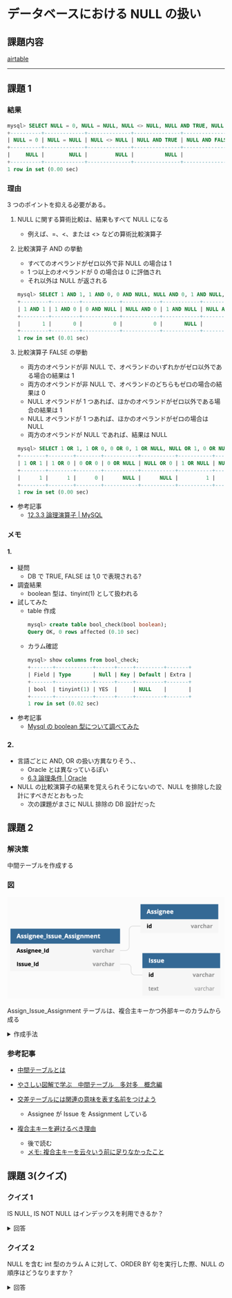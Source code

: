 # データベースにおける NULL の扱い

## 課題内容

[airtable](https://airtable.com/tblTnXBXFOYJ0J7lZ/viwyi8muFtWUlhNKG/rec8vi5umvjrlebyz?blocks=hide)

---

## 課題 1

### 結果

```sql
mysql> SELECT NULL = 0, NULL = NULL, NULL <> NULL, NULL AND TRUE, NULL AND FALSE, NULL OR TRUE;
+----------+-------------+--------------+---------------+----------------+--------------+
| NULL = 0 | NULL = NULL | NULL <> NULL | NULL AND TRUE | NULL AND FALSE | NULL OR TRUE |
+----------+-------------+--------------+---------------+----------------+--------------+
|     NULL |        NULL |         NULL |          NULL |              0 |            1 |
+----------+-------------+--------------+---------------+----------------+--------------+
1 row in set (0.00 sec)
```

### 理由

3 つのポイントを抑える必要がある。

1. NULL に関する算術比較は、結果もすべて NULL になる

   - 例えば、=、<、または <> などの算術比較演算子

2. 比較演算子 AND の挙動

   - すべてのオペランドがゼロ以外で非 NULL の場合は 1
   - 1 つ以上のオペランドが 0 の場合は 0 に評価され
   - それ以外は NULL が返される

   ```sql
   mysql> SELECT 1 AND 1, 1 AND 0, 0 AND NULL, NULL AND 0, 1 AND NULL, NULL AND 1, NULL AND NULL;
   +---------+---------+------------+------------+------------+------------+---------------+
   | 1 AND 1 | 1 AND 0 | 0 AND NULL | NULL AND 0 | 1 AND NULL | NULL AND 1 | NULL AND NULL |
   +---------+---------+------------+------------+------------+------------+---------------+
   |       1 |       0 |          0 |          0 |       NULL |       NULL |          NULL |
   +---------+---------+------------+------------+------------+------------+---------------+
   1 row in set (0.01 sec)
   ```

3. 比較演算子 FALSE の挙動

   - 両方のオペランドが非 NULL で、オペランドのいずれかがゼロ以外である場合の結果は 1
   - 両方のオペランドが非 NULL で、オペランドのどちらもゼロの場合の結果は 0
   - NULL オペランドが 1 つあれば、ほかのオペランドがゼロ以外である場合の結果は 1
   - NULL オペランドが 1 つあれば、ほかのオペランドがゼロの場合は NULL
   - 両方のオペランドが NULL であれば、結果は NULL

   ```sql
   mysql> SELECT 1 OR 1, 1 OR 0, 0 OR 0, 1 OR NULL, NULL OR 1, 0 OR NULL, NULL OR 0, NULL OR NULL;
   +--------+--------+--------+-----------+-----------+-----------+-----------+--------------+
   | 1 OR 1 | 1 OR 0 | 0 OR 0 | 0 OR NULL | NULL OR 0 | 1 OR NULL | NULL OR 1 | NULL OR NULL |
   +--------+--------+--------+-----------+-----------+-----------+-----------+--------------+
   |      1 |      1 |      0 |      NULL |      NULL |         1 |         1 |         NULL |
   +--------+--------+--------+-----------+-----------+-----------+-----------+--------------+
   1 row in set (0.00 sec)
   ```

- 参考記事
  - [12.3.3 論理演算子 | MySQL](https://dev.mysql.com/doc/refman/5.6/ja/working-with-null.html)

### メモ

#### 1.

- 疑問
  - DB で TRUE, FALSE は 1,0 で表現される?
- 調査結果
  - boolean 型は、tinyint(1) として扱われる
- 試してみた
  - table 作成
    ```sql
    mysql> create table bool_check(bool boolean);
    Query OK, 0 rows affected (0.10 sec)
    ```
  - カラム確認
    ```sql
    mysql> show columns from bool_check;
    +-------+------------+------+-----+---------+-------+
    | Field | Type       | Null | Key | Default | Extra |
    +-------+------------+------+-----+---------+-------+
    | bool  | tinyint(1) | YES  |     | NULL    |       |
    +-------+------------+------+-----+---------+-------+
    1 row in set (0.02 sec)
    ```
- 参考記事
  - [Mysql の boolean 型について調べてみた](https://qiita.com/ritukiii/items/3a3667391d4d65678d82)

### 2.

- 言語ごとに AND, OR の扱い方異なりそう、、
  - Oracle とは異なっているぽい
  - [6.3 論理条件 | Oracle](https://docs.oracle.com/cd/E23549_01/apirefs.1111/b61613/conditions.htm#i1052219)
- NULL の比較演算子の結果を覚えられそうにないので、NULL を排除した設計にすべきだとおもった
  - 次の課題がまさに NULL 排除の DB 設計だった

## 課題 2

### 解決策

中間テーブルを作成する

### 図

![db_diagram](./db_diagram.png)

Assign_Issue_Assignment テーブルは、複合主キーかつ外部キーのカラムから成る

<details><summary>作成手法</summary><div>

dbdiagram.io で作成

```
TABLE Assignee {
  id varchar [pk]
}

TABLE Issue {
  id varchar [pk]
  text varchar [NOT NULL]
}

Table Assignee_Issue_Assignment {
  Assignee_Id varchar [pk, ref: > Assignee.id]
  Issue_Id varchar [pk, ref: > Issue.id]
}
```

[dbdiagram.io を使ってコードベースで手軽に ER 図を作成する](https://zenn.dev/ryo_kawamata/articles/introduce-ddbdiagram-io)

</div></details>

### 参考記事

- [中間テーブルとは](https://qiita.com/morikuma709/items/9fde633db9171b36a068)

- [やさしい図解で学ぶ　中間テーブル　多対多　概念編](https://qiita.com/ramuneru/items/db43589551dd0c00fef9)

- [交差テーブルには関連の意味を表す名前をつけよう](https://qiita.com/tkawa/items/dc3e313021f32fd91ca6)

  - Assignee が Issue を Assignment している

- [複合主キーを避けるべき理由](https://torazuka.hatenablog.com/entry/20110713/pk)
  - 後で読む
  - [メモ: 複合主キーを云々いう前に足りなかったこと](https://torazuka.hatenablog.com/entry/20110729/db)

## 課題 3(クイズ)

### クイズ 1

IS NULL, IS NOT NULL はインデックスを利用できるか？

<details><summary>回答</summary><div>

利用できる。
（ただし以前は、インデックスを使わなかったみたい）

- 参考記事

  - [8.2.1.8 IS NULL の最適化 | MySQL Documentation](https://dev.mysql.com/doc/refman/5.6/ja/is-null-optimization.html)
    - > MySQL は、col_name = constant_value に対して使用できる同じ最適化を col_name IS NULL に対しても実行できます。たとえば、MySQL は、インデックスと範囲を使用して、IS NULL を含む NULL を検索できます。
  - [11.2. インデックスの種類 | PostgreSQL 10.5 文書](https://www.postgresql.jp/document/10/html/indexes-types.html)
    - > インデックスの付いた列に対する IS NULL や IS NOT NULL でも B-tree インデックスを使用することができます。
  - [IS NULL はインデックスを使うのか](https://techblog.istyle.co.jp/archives/1514)

    - > NULL はインデックスを使わないって書かれた記事もブログもたくさん見かけます。過去にはそうだったのかも知れません。でも、実装はどんどん変わって行きます。過去に書かれたブログだけを読んでいると、今自分の使っている実装系とは合っていないって事もしばしばあります。やっぱり自分で確かめないとですね！

  - [NULL 撲滅委員会](http://mickindex.sakura.ne.jp/database/db_getout_null.html)
    - > 2. IS NULL、IS NOT NULL を指定する場合、インデックスが参照されないためパフォーマンスが悪い。
    - このブログの筆者の他のシリーズも気になる
      - [リレーショナル・データベースの世界](http://mickindex.sakura.ne.jp/database/idx_database.html)

</div></details>

### クイズ 2

NULL を含む int 型のカラム A に対して、ORDER BY 句を実行した際、NULL の順序はどうなりますか？

<details><summary>回答</summary><div>

MySQL の場合、NULL は最小値として扱われる。
そのため、ORDER BY ASC の場合は先頭に、DESC の場合は末尾に並び替えられてた。

※言語ごとに異なるため、注意

- [NULL と戯れる: ORDER BY と NULL](https://qiita.com/SVC34/items/c23341c79325a0a95979)

```sql
-- table作成
mysql> CREATE TABLE null_order(id int NOT NULL PRIMARY KEY AUTO_INCREMENT, salary int);
Query OK, 0 rows affected (0.23 sec)

-- column確認
mysql> show columns from null_order;
+--------+---------+------+-----+---------+----------------+
| Field  | Type    | Null | Key | Default | Extra          |
+--------+---------+------+-----+---------+----------------+
| id     | int(11) | NO   | PRI | NULL    | auto_increment |
| salary | int(11) | YES  |     | NULL    |                |
+--------+---------+------+-----+---------+----------------+
2 rows in set (0.00 sec)

-- データ追加
mysql> insert into null_order (salary) values (10), (NULL), (100), (90), (NULL), (20), (80), (70), (NULL), (40), (30), (60), (50), (NULL);
Query OK, 14 rows affected (0.04 sec)
Records: 14  Duplicates: 0  Warnings: 0

-- selectで確認
mysql> select * from null_order;
+----+--------+
| id | salary |
+----+--------+
|  1 |     10 |
|  2 |   NULL |
|  3 |    100 |
|  4 |     90 |
|  5 |   NULL |
|  6 |     20 |
|  7 |     80 |
|  8 |     70 |
|  9 |   NULL |
| 10 |     40 |
| 11 |     30 |
| 12 |     60 |
| 13 |     50 |
| 14 |   NULL |
+----+--------+
14 rows in set (0.00 sec)

-- order by 実行結果 (ASC)
mysql> select * from null_order order by salary;
+----+--------+
| id | salary |
+----+--------+
|  2 |   NULL |
|  5 |   NULL |
|  9 |   NULL |
| 14 |   NULL |
|  1 |     10 |
|  6 |     20 |
| 11 |     30 |
| 10 |     40 |
| 13 |     50 |
| 12 |     60 |
|  8 |     70 |
|  7 |     80 |
|  4 |     90 |
|  3 |    100 |
+----+--------+
14 rows in set (0.01 sec)

-- order by 実行結果 (ASC)
mysql> select * from null_order order by salary desc;
+----+--------+
| id | salary |
+----+--------+
|  3 |    100 |
|  4 |     90 |
|  7 |     80 |
|  8 |     70 |
| 12 |     60 |
| 13 |     50 |
| 10 |     40 |
| 11 |     30 |
|  6 |     20 |
|  1 |     10 |
|  2 |   NULL |
|  5 |   NULL |
|  9 |   NULL |
| 14 |   NULL |
+----+--------+
14 rows in set (0.00 sec)

-- PostgreSQL や ORACLE で利用可能な NULLS FIRST を MySQL で実現する方法
mysql> select * from null_order order by salary IS NULL desc, salary desc;
+----+--------+
| id | salary |
+----+--------+
|  2 |   NULL |
|  5 |   NULL |
|  9 |   NULL |
| 14 |   NULL |
|  3 |    100 |
|  4 |     90 |
|  7 |     80 |
|  8 |     70 |
| 12 |     60 |
| 13 |     50 |
| 10 |     40 |
| 11 |     30 |
|  6 |     20 |
|  1 |     10 |
+----+--------+
14 rows in set (0.00 sec)
```

### クイズ 3

NOT IN の条件に NULL が含まれている場合、どのような結果を取得できるでしょうか？

コード例

```sql
select * from order_null where salary not in (100, 50, null);
```

<details><summary>回答</summary><div>

常に空の結果セットが返る。

```sql
mysql> select * from null_order where salary not in (100, 50, null);
Empty set (0.00 sec)
```

理由としては、Salary <> NULL は常に FALSE となるため。

</div></details>

